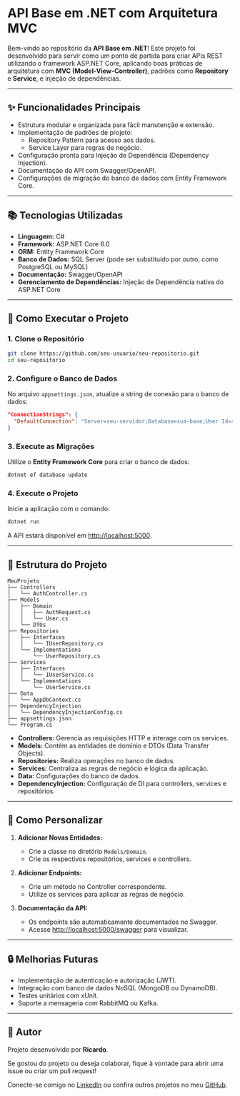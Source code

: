 # API Base em .NET com Arquitetura MVC

Bem-vindo ao repositório da **API Base em .NET**! Este projeto foi desenvolvido para servir como um ponto de partida para criar APIs REST utilizando o framework ASP.NET Core, aplicando boas práticas de arquitetura com **MVC (Model-View-Controller)**, padrões como **Repository** e **Service**, e injeção de dependências.

---

## ✨ **Funcionalidades Principais**

- Estrutura modular e organizada para fácil manutenção e extensão.
- Implementação de padrões de projeto:
  - Repository Pattern para acesso aos dados.
  - Service Layer para regras de negócio.
- Configuração pronta para Injeção de Dependência (Dependency Injection).
- Documentação da API com Swagger/OpenAPI.
- Configurações de migração do banco de dados com Entity Framework Core.

---

## 📚 **Tecnologias Utilizadas**

- **Linguagem:** C#
- **Framework:** ASP.NET Core 6.0
- **ORM:** Entity Framework Core
- **Banco de Dados:** SQL Server (pode ser substituído por outro, como PostgreSQL ou MySQL)
- **Documentação:** Swagger/OpenAPI
- **Gerenciamento de Dependências:** Injeção de Dependência nativa do ASP.NET Core

---

## 🚀 **Como Executar o Projeto**

### **1. Clone o Repositório**
```bash
git clone https://github.com/seu-usuario/seu-repositorio.git
cd seu-repositorio
```

### **2. Configure o Banco de Dados**
No arquivo `appsettings.json`, atualize a string de conexão para o banco de dados:
```json
"ConnectionStrings": {
  "DefaultConnection": "Server=seu-servidor;Database=sua-base;User Id=seu-usuario;Password=sua-senha;"
}
```

### **3. Execute as Migrações**
Utilize o **Entity Framework Core** para criar o banco de dados:
```bash
dotnet ef database update
```

### **4. Execute o Projeto**
Inicie a aplicação com o comando:
```bash
dotnet run
```
A API estará disponível em [http://localhost:5000](http://localhost:5000).

---

## 🔄 **Estrutura do Projeto**

```plaintext
MeuProjeto
├── Controllers
│   └── AuthController.cs
├── Models
│   ├── Domain
│   │   ├── AuthRequest.cs
│   │   └── User.cs
│   └── DTOs
├── Repositories
│   ├── Interfaces
│   │   └── IUserRepository.cs
│   └── Implementations
│       └── UserRepository.cs
├── Services
│   ├── Interfaces
│   │   └── IUserService.cs
│   └── Implementations
│       └── UserService.cs
├── Data
│   └── AppDbContext.cs
├── DependencyInjection
│   └── DependencyInjectionConfig.cs
├── appsettings.json
└── Program.cs
```

- **Controllers:** Gerencia as requisições HTTP e interage com os services.
- **Models:** Contém as entidades de domínio e DTOs (Data Transfer Objects).
- **Repositories:** Realiza operações no banco de dados.
- **Services:** Centraliza as regras de negócio e lógica da aplicação.
- **Data:** Configurações do banco de dados.
- **DependencyInjection:** Configuração de DI para controllers, services e repositórios.

---

## 🔧 **Como Personalizar**

1. **Adicionar Novas Entidades:**
   - Crie a classe no diretório `Models/Domain`.
   - Crie os respectivos repositórios, services e controllers.

2. **Adicionar Endpoints:**
   - Crie um método no Controller correspondente.
   - Utilize os services para aplicar as regras de negócio.

3. **Documentação da API:**
   - Os endpoints são automaticamente documentados no Swagger.
   - Acesse [http://localhost:5000/swagger](http://localhost:5000/swagger) para visualizar.

---

## 🔒 **Melhorias Futuras**

- Implementação de autenticação e autorização (JWT).
- Integração com banco de dados NoSQL (MongoDB ou DynamoDB).
- Testes unitários com xUnit.
- Suporte a mensageria com RabbitMQ ou Kafka.

---

## 👤 **Autor**

Projeto desenvolvido por **Ricardo**.

Se gostou do projeto ou deseja colaborar, fique à vontade para abrir uma issue ou criar um pull request!

Conecte-se comigo no [LinkedIn](https://www.linkedin.com/in/seu-perfil) ou confira outros projetos no meu [GitHub](https://github.com/seu-usuario).

